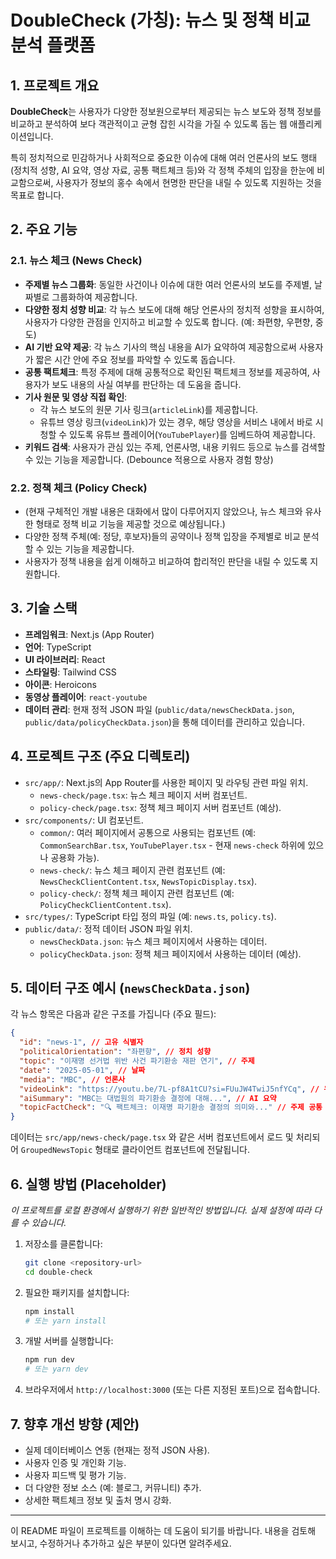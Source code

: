# DoubleCheck (가칭): 뉴스 및 정책 비교 분석 플랫폼

## 1. 프로젝트 개요

**DoubleCheck**는 사용자가 다양한 정보원으로부터 제공되는 뉴스 보도와 정책 정보를 비교하고 분석하여 보다 객관적이고 균형 잡힌 시각을 가질 수 있도록 돕는 웹 애플리케이션입니다.

특히 정치적으로 민감하거나 사회적으로 중요한 이슈에 대해 여러 언론사의 보도 행태(정치적 성향, AI 요약, 영상 자료, 공통 팩트체크 등)와 각 정책 주체의 입장을 한눈에 비교함으로써, 사용자가 정보의 홍수 속에서 현명한 판단을 내릴 수 있도록 지원하는 것을 목표로 합니다.

## 2. 주요 기능

### 2.1. 뉴스 체크 (News Check)

- **주제별 뉴스 그룹화**: 동일한 사건이나 이슈에 대한 여러 언론사의 보도를 주제별, 날짜별로 그룹화하여 제공합니다.
- **다양한 정치 성향 비교**: 각 뉴스 보도에 대해 해당 언론사의 정치적 성향을 표시하여, 사용자가 다양한 관점을 인지하고 비교할 수 있도록 합니다. (예: 좌편향, 우편향, 중도)
- **AI 기반 요약 제공**: 각 뉴스 기사의 핵심 내용을 AI가 요약하여 제공함으로써 사용자가 짧은 시간 안에 주요 정보를 파악할 수 있도록 돕습니다.
- **공통 팩트체크**: 특정 주제에 대해 공통적으로 확인된 팩트체크 정보를 제공하여, 사용자가 보도 내용의 사실 여부를 판단하는 데 도움을 줍니다.
- **기사 원문 및 영상 직접 확인**:
  - 각 뉴스 보도의 원문 기사 링크(`articleLink`)를 제공합니다.
  - 유튜브 영상 링크(`videoLink`)가 있는 경우, 해당 영상을 서비스 내에서 바로 시청할 수 있도록 유튜브 플레이어(`YouTubePlayer`)를 임베드하여 제공합니다.
- **키워드 검색**: 사용자가 관심 있는 주제, 언론사명, 내용 키워드 등으로 뉴스를 검색할 수 있는 기능을 제공합니다. (Debounce 적용으로 사용자 경험 향상)

### 2.2. 정책 체크 (Policy Check)

- (현재 구체적인 개발 내용은 대화에서 많이 다루어지지 않았으나, 뉴스 체크와 유사한 형태로 정책 비교 기능을 제공할 것으로 예상됩니다.)
- 다양한 정책 주체(예: 정당, 후보자)들의 공약이나 정책 입장을 주제별로 비교 분석할 수 있는 기능을 제공합니다.
- 사용자가 정책 내용을 쉽게 이해하고 비교하여 합리적인 판단을 내릴 수 있도록 지원합니다.

## 3. 기술 스택

- **프레임워크**: Next.js (App Router)
- **언어**: TypeScript
- **UI 라이브러리**: React
- **스타일링**: Tailwind CSS
- **아이콘**: Heroicons
- **동영상 플레이어**: `react-youtube`
- **데이터 관리**: 현재 정적 JSON 파일 (`public/data/newsCheckData.json`, `public/data/policyCheckData.json`)을 통해 데이터를 관리하고 있습니다.

## 4. 프로젝트 구조 (주요 디렉토리)

- `src/app/`: Next.js의 App Router를 사용한 페이지 및 라우팅 관련 파일 위치.
  - `news-check/page.tsx`: 뉴스 체크 페이지 서버 컴포넌트.
  - `policy-check/page.tsx`: 정책 체크 페이지 서버 컴포넌트 (예상).
- `src/components/`: UI 컴포넌트.
  - `common/`: 여러 페이지에서 공통으로 사용되는 컴포넌트 (예: `CommonSearchBar.tsx`, `YouTubePlayer.tsx` - 현재 `news-check` 하위에 있으나 공용화 가능).
  - `news-check/`: 뉴스 체크 페이지 관련 컴포넌트 (예: `NewsCheckClientContent.tsx`, `NewsTopicDisplay.tsx`).
  - `policy-check/`: 정책 체크 페이지 관련 컴포넌트 (예: `PolicyCheckClientContent.tsx`).
- `src/types/`: TypeScript 타입 정의 파일 (예: `news.ts`, `policy.ts`).
- `public/data/`: 정적 데이터 JSON 파일 위치.
  - `newsCheckData.json`: 뉴스 체크 페이지에서 사용하는 데이터.
  - `policyCheckData.json`: 정책 체크 페이지에서 사용하는 데이터 (예상).

## 5. 데이터 구조 예시 (`newsCheckData.json`)

각 뉴스 항목은 다음과 같은 구조를 가집니다 (주요 필드):

```json
{
  "id": "news-1", // 고유 식별자
  "politicalOrientation": "좌편향", // 정치 성향
  "topic": "이재명 선거법 위반 사건 파기환송 재판 연기", // 주제
  "date": "2025-05-01", // 날짜
  "media": "MBC", // 언론사
  "videoLink": "https://youtu.be/7L-pf8A1tCU?si=FUuJW4TwiJ5nfYCq", // 유튜브 영상 링크
  "aiSummary": "MBC는 대법원의 파기환송 결정에 대해...", // AI 요약
  "topicFactCheck": "🔍 팩트체크: 이재명 파기환송 결정의 의미와..." // 주제 공통 팩트체크
}
```

데이터는 `src/app/news-check/page.tsx` 와 같은 서버 컴포넌트에서 로드 및 처리되어 `GroupedNewsTopic` 형태로 클라이언트 컴포넌트에 전달됩니다.

## 6. 실행 방법 (Placeholder)

_이 프로젝트를 로컬 환경에서 실행하기 위한 일반적인 방법입니다. 실제 설정에 따라 다를 수 있습니다._

1.  저장소를 클론합니다:
    ```bash
    git clone <repository-url>
    cd double-check
    ```
2.  필요한 패키지를 설치합니다:
    ```bash
    npm install
    # 또는 yarn install
    ```
3.  개발 서버를 실행합니다:
    ```bash
    npm run dev
    # 또는 yarn dev
    ```
4.  브라우저에서 `http://localhost:3000` (또는 다른 지정된 포트)으로 접속합니다.

## 7. 향후 개선 방향 (제안)

- 실제 데이터베이스 연동 (현재는 정적 JSON 사용).
- 사용자 인증 및 개인화 기능.
- 사용자 피드백 및 평가 기능.
- 더 다양한 정보 소스 (예: 블로그, 커뮤니티) 추가.
- 상세한 팩트체크 정보 및 출처 명시 강화.

---

이 README 파일이 프로젝트를 이해하는 데 도움이 되기를 바랍니다.
내용을 검토해 보시고, 수정하거나 추가하고 싶은 부분이 있다면 알려주세요.
